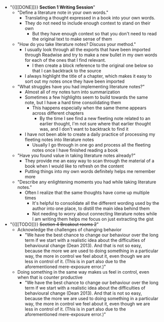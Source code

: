 - "{{[[DONE]]}} **Section 1 Writing Session**"
    - "Define a literature note in your own words."
        - Translating a thought expressed in a book into your own words.
        - They do not need to include enough context to stand on their own
            - But they have enough context so that you don't need to read the original text to make sense of them
    - "How do you take literature notes? Discuss your method."
        - I usually look through all the exports that have been imported through Readwise and try to make a new bullet in my own words for each of the ones that I find relevant.
            - I then create a block reference to the original one below so that I can backtrack to the source
        - I always highlight the title of a chapter, which makes it easy to sort out my notes once they have been imported
    - "What struggles have you had implementing literature notes?"
        - Almost all of my notes turn into summarization
        - Sometimes a few highlights seem to build towards the same note, but I have a hard time consolidating them
            - This happens especially when the same theme appears across different chapters
                - By the time I see find a new fleeting note related to an earlier thought, I'm not sure where that earlier thought was, and I don't want to backtrack to find it
        - I have not been able to create a daily practice of processing my fleeting notes into literature notes
            - Usually I go through in one go and process all the fleeting notes once I have finished reading a book
    - "Have you found value in taking literature notes already?"
        - They provide me an easy way to scan through the material of a book when I would like to refresh on the content
        - Putting things into my own words definitely helps me remember more
    - "Describe any enlightening moments you had while taking literature notes."
        - Often I realize that the same thoughts have come up multiple times
            - It's helpful to consolidate all the different wording used by the author into one place, to distill the main idea behind them
            - Not needing to worry about connecting literature notes while I am writing them helps me focus on just extracting the gist
- "{{[[TODO]]}} ~~Section 4 Breakout rooms 2~~"
    - Acknowledge the challenges of changing behavior
        - "We have the best chance to change our behaviour over the long term if we start with a realistic idea about the difficulties of behavioural change (Dean 2013). And that is not so easy, because the more we are used to doing something in a particular way, the more in control we feel about it, even though we are less in control of it. (This is in part also due to the aforementioned mere-exposure error.)"
    - Doing something in the same way makes us feel in control, even when that is counter productive
        - "We have the best chance to change our behaviour over the long term if we start with a realistic idea about the difficulties of behavioural change (Dean 2013). And that is not so easy, because the more we are used to doing something in a particular way, the more in control we feel about it, even though we are less in control of it. (This is in part also due to the aforementioned mere-exposure error.)"
